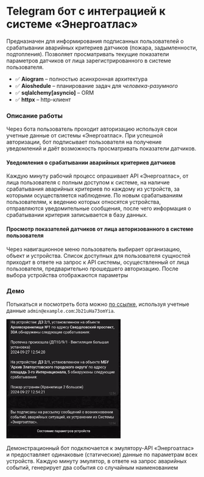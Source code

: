 # Telegram бот с интеграцией к системе «Энергоатлас»
Предназначен для информирования подписанных пользователей о срабатывании аварийных критериев датчиков (пожара, задымленности, подтопления). Позволяет просматривать текущие показатели параметров датчиков от лица зарегистрированного в системе пользователя.

* ✅ **Aiogram** – полностью асинхронная архитектура
* ✅ **Aioshedule** – планирование задач для _человека-разумного_
* ✅ **sqlalchemy[asyncio]** – ORM
* ✅ **httpx** – http-клиент

### Описание работы
Через бота пользователь проходит авторизацию используя свои учетные данные от системы «Энергоатлас». При успешной авторизации, бот подписывает пользователя на получение уведомлений и даёт возможность просматривать показатели датчиков.

#### Уведомления о срабатывании аварийных критериев датчиков
Каждую минуту рабочий процесс опрашивает API «Энергоатлас», от лица пользователя с полным доступом к системе, на наличие срабатывания аварийных критериев по каждому из устройств, за которыми осуществляется наблюдение. По новым срабатываниям пользователям, к ведению которых относятся устройства, отправляются уведомительные сообщения, после чего информация о срабатывании критерия записывается в базу данных.

#### Просмотр показателей датчиков от лица авторизованного в системе пользователя
Через навигационное меню пользователь выбирает организацию, объект и устройства. Список доступных для пользователя сущностей приходит в ответе на запрос к API системы, осуществленный от лица пользователя, предварительно прошедшего авторизацию. После выбора устройства отображаются параметры

### Демо
Потыкаться и посмотреть бота можно [по ссылке](https://t.me/local_energoatlas_bot), используя учетные данные `admin@example.com`:`Jb21uHa73omYia`. 

<img src="ezgif-5-16c1d54dd2.gif" width="300"/>

Демонстрационный бот подключается к эмулятору-API «Энергоатлас» и предоставляет одинаковые (статические) данные по параметрам всех устройств. Каждую минуту эмулятор, в ответе на запрос аварийных событий, генерирует два события со случайным наименованием